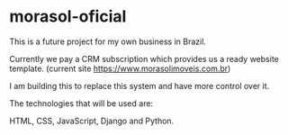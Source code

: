 # morasol-oficial

This is a future project for my own business in Brazil.

Currently we pay a CRM subscription which provides us a ready website template. 
(current site https://www.morasolimoveis.com.br)

I am building this to replace this system and have more control over it. 

The technologies that will be used are:

HTML, CSS, JavaScript, Django and Python.
